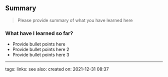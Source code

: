 ## Summary
>Please provide summary of what you have learned here


### What have I learned so far?
- Provide bullet points here
- Provide bullet points here 2
- Provide bullet points here 3








---
tags:
links:
see also:
created on: 2021-12-31 08:37